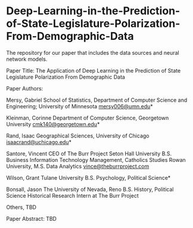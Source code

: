 # Deep-Learning-in-the-Prediction-of-State-Legislature-Polarization-From-Demographic-Data
The repository for our paper that includes the data sources and neural network models. 

Paper Title:
The Application of Deep Learning in the Prediction of State Legislature Polarization From Demographic Data

Paper Authors:

Mersy, Gabriel 
School of Statistics, Department of Computer Science and Engineering; University of Minnesota
mersy006@umn.edu*

Kleinman, Corinne
Department of Computer Science, Georgetown University
cmk140@georgetown.edu*

Rand, Isaac
Geographical Sciences, University of Chicago 
isaacrand@uchicago.edu*

Santore, Vincent 
CEO of The Burr Project
Seton Hall University 
B.S. Business Information Technology Management, Catholics Studies
Rowan University, M.S. Data Analytics
vince@theburrproject.com

Wilson, Grant
Tulane University 
B.S. Psychology, Political Science*

Bonsall, Jason 
The University of Nevada, Reno 
B.S. History, Political Science
Historical Research Intern at The Burr Project

Others, TBD

Paper Abstract:
TBD

